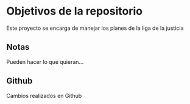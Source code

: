 # Objetivos de la repositorio

Este proyecto se encarga de manejar los planes de la liga de la justicia

## Notas

Pueden hacer lo que quieran...

## Github

Cambios realizados en Github
